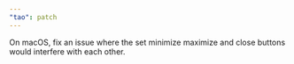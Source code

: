 ```yaml
---
"tao": patch
---
```


On macOS, fix an issue where the set minimize maximize and close buttons would interfere with each other.
